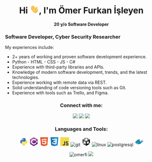 <h1 align="center">Hi <img src="https://raw.githubusercontent.com/ABSphreak/ABSphreak/master/gifs/Hi.gif" width="30px">, I'm Ömer Furkan İşleyen</h1>
<h4 align="center" >20 y/o Software Developer </h4>

<h3>Software Developer, Cyber Security Researcher</h3>

My experiences include:
- 2+ years of working and proven software development experience.
- Python - HTML - CSS - JS - C#
- Experience with third-party libraries and APIs.
- Knowledge of modern software development, trends, and the latest technologies.
- Experience working with remote data via REST.
- Solid understanding of code versioning tools such as Git.
- Experience with tools such as Trello, and Figma.

<h3 align="center">Connect with me:</h3>
<p align="center">
  <a href="https://linkedin.com/in/omerfi"><img src="https://img.shields.io/badge/linkedin-0077B5.svg?style=for-the-badge&logo=linkedin&logoColor=white"/></a>
  <a href="https://omerfi.medium.com/"><img src="https://img.shields.io/badge/medium-9146FF.svg?style=for-the-badge&logo=medium&logoColor=white"/></a>
  <a href="https://www.youtube.com/channel/UCXp5RW0NaNZ_7GJeU-hTxUA"><img src="https://img.shields.io/badge/youtube-9116EF.svg?style=for-the-badge&logo=youtube&logoColor=white"/></a>
</p>

<h3 align="center">Languages and Tools:</h3>
<p align="center">
 
<img src="https://raw.githubusercontent.com/devicons/devicon/master/icons/python/python-original.svg" alt="python" width="30" height="30"/>
<img src="https://raw.githubusercontent.com/devicons/devicon/master/icons/csharp/csharp-original.svg" alt="csharp" width="30" height="30"/> 
<img src="https://raw.githubusercontent.com/devicons/devicon/master/icons/html5/html5-original.svg" alt="html5" width="30" height="30"/> 
<img src="https://raw.githubusercontent.com/devicons/devicon/master/icons/css3/css3-original.svg" alt="css3" width="30" height="30"/>
<img src="https://raw.githubusercontent.com/devicons/devicon/master/icons/javascript/javascript-original.svg" alt="javascript" width="30" height="30"/>
<img src="https://www.vectorlogo.zone/logos/git-scm/git-scm-icon.svg" alt="git" width="30" height="30"/>
<img src="https://raw.githubusercontent.com/devicons/devicon/master/icons/unity/unity-original.svg" alt="unity" width="30" height="30"/>
<img src="https://www.vectorlogo.zone/logos/linux/linux-icon.svg" alt="linux" width="30" height="30"/>  
<img src="https://wiki.postgresql.org/images/9/9a/PostgreSQL_logo.3colors.540x557.png" alt="postgresql" width=30 height=30/>
<img src="https://raw.githubusercontent.com/devicons/devicon/master/icons/docker/docker-original.svg" alt="docker" width=30 height=30/>

</p>

<p align="center">
 
<img src="https://github-readme-stats.vercel.app/api/top-langs/?username=omerfi&layout=compact&hide=html&theme=radical" alt="omerfi"/>
<img height="170em" src="https://github-readme-stats.vercel.app/api?username=omerfi&include_all_commits=true&count_private=true&show_icons=true&theme=radical"/>


</p>
